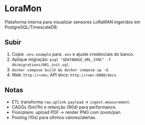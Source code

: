 # LoraMon

Plataforma interna para visualizar sensores LoRaWAN ingeridos em PostgreSQL/TimescaleDB.

## Subir
1. Copie `.env.example` para `.env` e ajuste credenciais do banco.
2. Aplique migração: `psql "$DATABASE_URL_SYNC" -f db/migrations/001_init.sql`.
3. `docker compose build && docker compose up -d`.
4. Web: `http://<vm>`; API docs: `http://<vm>:8000/docs`.

## Notas
- ETL transforma `raw.uplink.payload` → `ingest.measurement`.
- CAGGs (5m/1h) e retenção (90d) para performance.
- Floorplans: upload PDF → render PNG com zoom/pan.
- Pooling (10s) para últimos valores/alertas.
